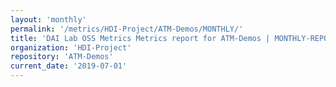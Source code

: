 ```yaml
---
layout: 'monthly'
permalink: '/metrics/HDI-Project/ATM-Demos/MONTHLY/'
title: 'DAI Lab OSS Metrics Metrics report for ATM-Demos | MONTHLY-REPORT-2019-07-01'
organization: 'HDI-Project'
repository: 'ATM-Demos'
current_date: '2019-07-01'
---
```

